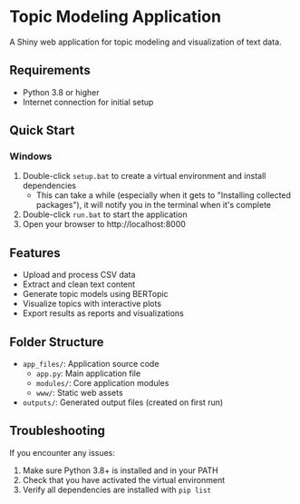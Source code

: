 # Topic Modeling Application

A Shiny web application for topic modeling and visualization of text data.

## Requirements

- Python 3.8 or higher
- Internet connection for initial setup

## Quick Start

### Windows

1. Double-click `setup.bat` to create a virtual environment and install dependencies
   - This can take a while (especially when it gets to "Installing collected packages"), it will notify you in the terminal when it's  complete
2. Double-click `run.bat` to start the application
3. Open your browser to http://localhost:8000

## Features

- Upload and process CSV data
- Extract and clean text content
- Generate topic models using BERTopic
- Visualize topics with interactive plots
- Export results as reports and visualizations

## Folder Structure

- `app_files/`: Application source code
  - `app.py`: Main application file
  - `modules/`: Core application modules
  - `www/`: Static web assets
- `outputs/`: Generated output files (created on first run)

## Troubleshooting

If you encounter any issues:

1. Make sure Python 3.8+ is installed and in your PATH
2. Check that you have activated the virtual environment
3. Verify all dependencies are installed with `pip list`
